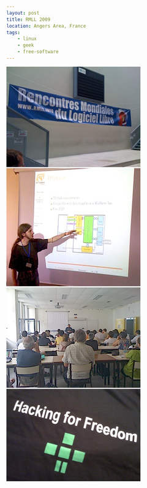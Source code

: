 ```yaml
---
layout: post
title: RMLL 2009
location: Angers Area, France
tags:
    - linux
    - geek
    - free-software
---
```


<img src="/assets/images/blog/Salon/RMLL2009/RMLL_09_03.jpg" alt="" />  


<img src="/assets/images/blog/Salon/RMLL2009/RMLL_09_04.jpg" alt="" />  


<img src="/assets/images/blog/Salon/RMLL2009/RMLL_09_01.jpg" alt="" />  


<img src="/assets/images/blog/Salon/RMLL2009/RMLL_09_02.jpg" alt="" />

